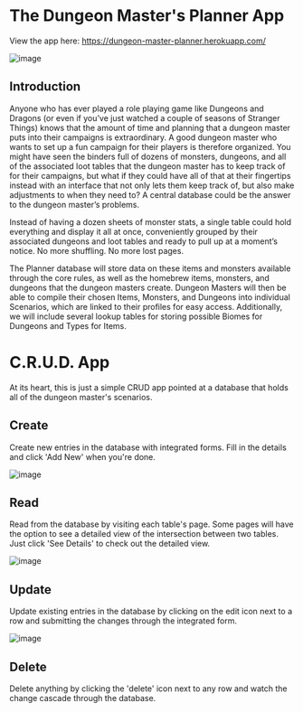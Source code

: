 # The Dungeon Master's Planner App

View the app here: https://dungeon-master-planner.herokuapp.com/

![image](https://user-images.githubusercontent.com/91224707/186285878-ef46c6b9-b2b8-4e02-9fda-c0c6e678a1f3.png)

## Introduction

Anyone who has ever played a role playing game like Dungeons and Dragons (or even if you’ve just watched a couple of seasons of Stranger Things) knows that the amount of time and planning that a dungeon master puts into their campaigns is extraordinary. A good dungeon master who wants to set up a fun campaign for their players is therefore organized. You might have seen the binders full of dozens of monsters, dungeons, and all of the associated loot tables that the dungeon master has to keep track of for their campaigns, but what if they could have all of that at their fingertips instead with an interface that not only lets them keep track of, but also make adjustments to when they need to? A central database could be the answer to the dungeon master’s problems.

Instead of having a dozen sheets of monster stats, a single table could hold everything and display it all at once, conveniently grouped by their associated dungeons and loot tables and ready to pull up at a moment’s notice. No more shuffling. No more lost pages.

The Planner database will store data on these items and monsters available through the core rules, as well as the homebrew items, monsters, and dungeons that the dungeon masters create. Dungeon Masters will then be able to compile their chosen Items, Monsters, and Dungeons into individual Scenarios, which are linked to their profiles for easy access. Additionally, we will include several lookup tables for storing possible Biomes for Dungeons and Types for Items.

# C.R.U.D. App

At its heart, this is just a simple CRUD app pointed at a database that holds all of the dungeon master's scenarios.

## Create

Create new entries in the database with integrated forms. Fill in the details and click 'Add New' when you're done.

![image](https://user-images.githubusercontent.com/91224707/186285893-a914f8b7-8c21-4f8b-94ea-8eb5aa786016.png)


## Read

Read from the database by visiting each table's page. Some pages will have the option to see a detailed view of the intersection between two tables. Just click 'See Details' to check out the detailed view.

![image](https://user-images.githubusercontent.com/91224707/186286049-e8145f25-7e90-45b5-9b5e-a242facc976c.png)

## Update

Update existing entries in the database by clicking on the edit icon next to a row and submitting the changes through the integrated form.

![image](https://user-images.githubusercontent.com/91224707/186286141-48483e40-f8c6-4ad9-ae86-a86811b5f308.png)

## Delete

Delete anything by clicking the 'delete' icon next to any row and watch the change cascade through the database.
